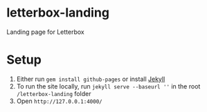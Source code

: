 # letterbox-landing
Landing page for Letterbox

# Setup
1. Either run `gem install github-pages` or install [Jekyll](http://jekyllrb.com/docs/installation/)
2. To run the site locally, run `jekyll serve --baseurl ''` in the root `/letterbox-landing` folder
3. Open `http://127.0.0.1:4000/`
